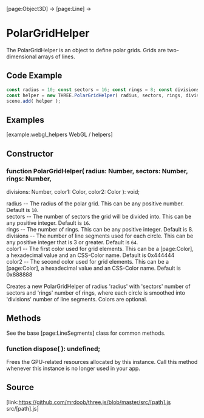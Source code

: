 [page:Object3D] → [page:Line] →

# PolarGridHelper

The PolarGridHelper is an object to define polar grids. Grids are two-
dimensional arrays of lines.

## Code Example

  
```ts  
const radius = 10; const sectors = 16; const rings = 8; const divisions = 64;
const helper = new THREE.PolarGridHelper( radius, sectors, rings, divisions );
scene.add( helper );  
```  

## Examples

[example:webgl_helpers WebGL / helpers]

## Constructor

###  function PolarGridHelper( radius: Number, sectors: Number, rings: Number,
divisions: Number, color1: Color, color2: Color ): void;

radius -- The radius of the polar grid. This can be any positive number.
Default is `10`.  
sectors -- The number of sectors the grid will be divided into. This can be
any positive integer. Default is `16`.  
rings -- The number of rings. This can be any positive integer. Default is 8.  
divisions -- The number of line segments used for each circle. This can be any
positive integer that is 3 or greater. Default is `64`.  
color1 -- The first color used for grid elements. This can be a [page:Color],
a hexadecimal value and an CSS-Color name. Default is 0x444444  
color2 -- The second color used for grid elements. This can be a [page:Color],
a hexadecimal value and an CSS-Color name. Default is 0x888888

Creates a new PolarGridHelper of radius 'radius' with 'sectors' number of
sectors and 'rings' number of rings, where each circle is smoothed into
'divisions' number of line segments. Colors are optional.

## Methods

See the base [page:LineSegments] class for common methods.

###  function dispose( ): undefined;

Frees the GPU-related resources allocated by this instance. Call this method
whenever this instance is no longer used in your app.

## Source

[link:https://github.com/mrdoob/three.js/blob/master/src/[path].js
src/[path].js]

